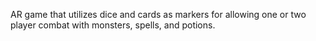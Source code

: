AR game that utilizes dice and cards as markers for allowing one or two player combat with monsters, spells, and potions.